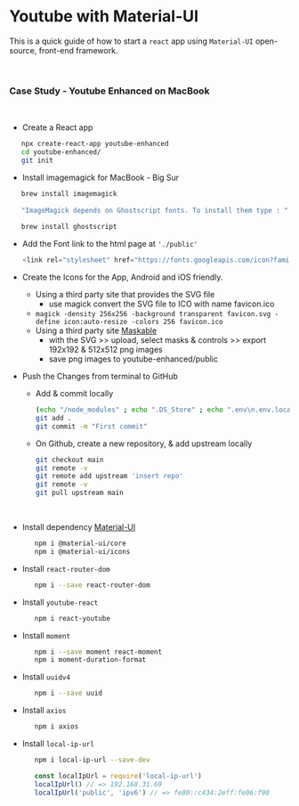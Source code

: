 # Youtube with Material-UI

This is a quick guide of how to start a `react` app using `Material-UI` open-source, front-end framework.

<br />

### Case Study - Youtube Enhanced on MacBook
<br />

  - Create a React app
   ```bash
      npx create-react-app youtube-enhanced
      cd youtube-enhanced/
      git init
   ```
  - Install imagemagick for MacBook - Big Sur 
   ```bash
      brew install imagemagick
         
      "ImageMagick depends on Ghostscript fonts. To install them type : "
         
      brew install ghostscript
   ````
  - Add the Font link to the html page at `'./public'`
    ```javascript
    <link rel="stylesheet" href="https://fonts.googleapis.com/icon?family=Material+Icons" />
    ```
  -   Create the Icons for the App, Android and iOS friendly.
       -  Using a third party site that provides the SVG file
          -  use magick convert the SVG file to ICO with name favicon.ico
         -    `
               magick -density 256x256 -background transparent favicon.svg -define icon:auto-resize -colors 256 favicon.ico
              ` 
       -  Using a third party site [Maskable](https://maskable.app/editor)
          - with the SVG >> upload, select masks & controls >> export 192x192 & 512x512 png images
          - save png images to youtube-enhanced/public

   - Push the Changes from terminal to GitHub
      - Add & commit locally
        ```bash
        (echo "/node_modules" ; echo ".DS_Store" ; echo ".env\n.env.local\n.env.development.local\n.env.test.local\n.env.production.local" ) >> .gitnignore
        git add .
        git commit -m "First commit"
        ```
      - On Github, create a new repository, & add upstream locally
         ```bash
         git checkout main
         git remote -v
         git remote add upstream 'insert repo'
         git remote -v
         git pull upstream main
         ```
   <br />

  - Install dependency [Material-UI](https://material-ui.com/getting-started/installation/)
      ```bash
         npm i @material-ui/core
         npm i @material-ui/icons
      ```
   - Install `react-router-dom`
      ```bash
         npm i --save react-router-dom
      ```
   - Install `youtube-react`
      ```bash
         npm i react-youtube
      ```
   - Install `moment`
      ```bash
         npm i --save moment react-moment
         npm i moment-duration-format
      ```
   - Install `uuidv4`
      ```bash
         npm i --save uuid
      ```
   - Install `axios`
      ```bash
         npm i axios
      ```
   - Install `local-ip-url`
      ```bash
         npm i local-ip-url --save-dev
      ```
      ```javascript
         const localIpUrl = require('local-ip-url')
         localIpUrl() // => 192.168.31.69
         localIpUrl('public', 'ipv6') // => fe80::c434:2eff:fe06:f90
      ```
